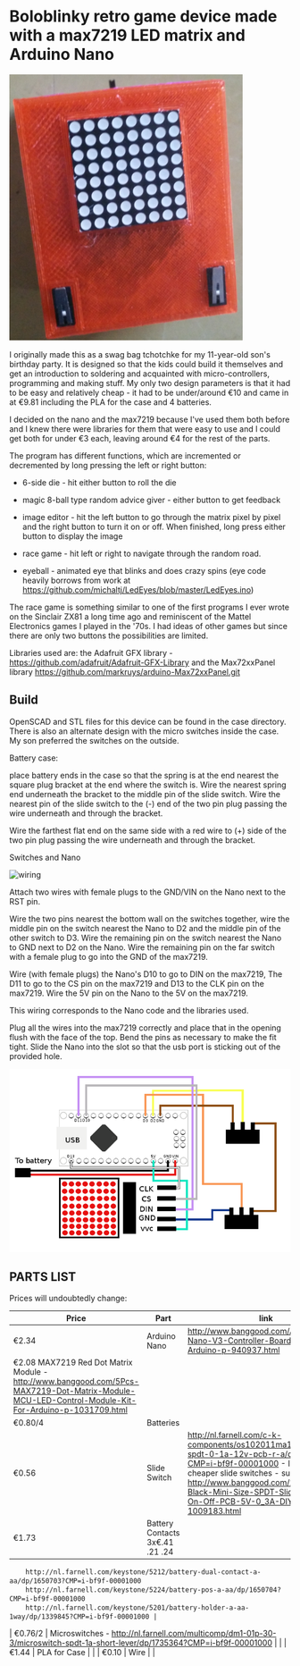 # Boloblinky retro game device made with a max7219 LED matrix and Arduino Nano

![boloblinky](/images/boloblinky.png?raw=true "Boloblinky")

I originally made this as a swag bag tchotchke for my 11-year-old son's birthday party.  It is designed so that the kids could build it themselves and get an introduction to soldering and acquainted with micro-controllers, programming and making stuff. My only two design parameters is that it had to be easy and relatively cheap - it had to be under/around €10 and came in at €9.81 including the PLA for the case and 4 batteries.

I decided on the nano and the max7219 because I've used them both before and I knew there were libraries for them that were easy to use and I could get both for under €3 each, leaving around €4 for the rest of the parts.

The program has different functions, which are incremented or decremented by long pressing the left or right button:

* 6-side die - hit either button to roll the die

* magic 8-ball type random advice giver - either button to get feedback

* image editor - hit the left button to go through the matrix pixel by pixel and the right button to turn it on or off.  When finished, long press either button to display the image

* race game - hit left or right to navigate through the random road.

* eyeball - animated eye that blinks and does crazy spins (eye code heavily borrows from work at https://github.com/michaltj/LedEyes/blob/master/LedEyes.ino)


The race game is something similar to one of the first programs I ever wrote on the Sinclair ZX81 a long time ago and reminiscent of the Mattel Electronics games I played in the '70s.  I had ideas of other games but since there are only two buttons the possibilities are limited.

Libraries used are: the Adafruit GFX library -  https://github.com/adafruit/Adafruit-GFX-Library and the Max72xxPanel library https://github.com/markruys/arduino-Max72xxPanel.git

## Build

OpenSCAD and STL files for this device can be found in the case directory.  There is also an alternate design with the micro switches inside the case.  My son preferred the switches on the outside.

Battery case:

place battery ends in the case so that the spring is at the end nearest the square plug bracket at the end where the switch is. Wire the nearest spring end underneath the bracket to the middle pin of the slide switch.   Wire the nearest pin of the slide switch to the (-) end of the two pin plug passing the wire underneath and through the bracket.

Wire the farthest flat end on the same side with a red wire to (+) side of the two pin plug passing the wire underneath and through the bracket.


Switches and Nano

![wiring](/images/wiring.png?raw=true "wiring")

Attach two wires with female plugs to the GND/VIN on the Nano next to the RST pin.

Wire the two pins nearest the bottom wall on the switches together, wire the middle pin on the switch nearest the Nano to D2 and the middle pin of the other switch to D3.  Wire the remaining pin on the switch nearest the Nano to GND next to D2 on the Nano.  Wire the remaining pin on the far switch with a female plug to go into the GND of the max7219.

Wire (with female plugs) the Nano's D10 to go to DIN on the max7219, The D11 to go to the CS pin on the max7219 and D13 to the CLK pin on the max7219.  Wire the 5V pin on the Nano to the 5V on the max7219.

This wiring corresponds to the Nano code and the libraries used.

Plug all the wires into the max7219 correctly and place that in the opening flush with the face of the top. Bend the pins as necessary to make the fit tight.  Slide the Nano into the slot so that the usb port is sticking out of the provided hole.

![schematic](/images/schematic.png?raw=true "schematic")

## PARTS LIST
Prices will undoubtedly change:

| Price | Part | link |
| --- | --- | --- |
| €2.34 | Arduino Nano | http://www.banggood.com/ATmega328P-Nano-V3-Controller-Board-Compatible-Arduino-p-940937.html |
| €2.08	MAX7219 Red Dot Matrix Module - http://www.banggood.com/5Pcs-MAX7219-Dot-Matrix-Module-MCU-LED-Control-Module-Kit-For-Arduino-p-1031709.html |
| €0.80/4 | Batteries | |
| €0.56 | Slide Switch | http://nl.farnell.com/c-k-components/os102011ma1qn1/switch-spdt-0-1a-12v-pcb-r-a/dp/1201431?CMP=i-bf9f-00001000 - I've since seen cheaper slide switches - such as http://www.banggood.com/20PCS-Black-Mini-Size-SPDT-Slide-Switches-On-Off-PCB-5V-0_3A-DIY-Material-p-1009183.html |
| €1.73 | Battery Contacts 3x€.41 .21 .24 | 
		http://nl.farnell.com/keystone/5212/battery-dual-contact-a-aa/dp/1650703?CMP=i-bf9f-00001000
		http://nl.farnell.com/keystone/5224/battery-pos-a-aa/dp/1650704?CMP=i-bf9f-00001000
		http://nl.farnell.com/keystone/5201/battery-holder-a-aa-1way/dp/1339845?CMP=i-bf9f-00001000 |
| €0.76/2 | Microswitches - http://nl.farnell.com/multicomp/dm1-01p-30-3/microswitch-spdt-1a-short-lever/dp/1735364?CMP=i-bf9f-00001000 | |
| €1.44 | PLA for Case | |
| €0.10 | Wire | |
